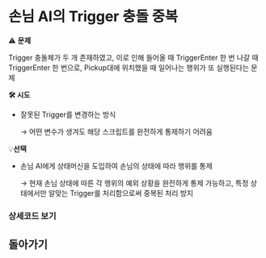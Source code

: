 # 손님 AI의 Trigger 충돌 중복

⚠️ **문제** 

Trigger 충돌체가 두 개 존재하였고, 이로 인해 들어올 때 TriggerEnter 한 번 나갈 때 TriggerEnter 한 번으로, Pickup대에 위치했을 때 일어나는 행위가 또 실행된다는 문제

**🛠️ 시도**

- 잘못된 Trigger를 변경하는 방식
    
     → 어떤 변수가 생겨도 해당 스크립트를 완전하게 통제하기 어려움
    

💡**선택**

- 손님 AI에게 상태머신을 도입하여 손님의 상태에 따라 행위를 통제
    
    → 현재 손님 상태에 따른 각 행위의 예외 상황을 완전하게 통제 가능하고, 특정 상태에서만   알맞는 Trigger를 처리함으로써 중복된 처리 방지
    

### 상세코드 보기

## 돌아가기